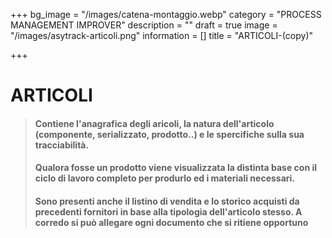 +++
bg_image = "/images/catena-montaggio.webp"
category = "PROCESS MANAGEMENT IMPROVER"
description = ""
draft = true
image = "/images/asytrack-articoli.png"
information = []
title = "ARTICOLI-(copy)"

+++
# ARTICOLI

> #### Contiene l'anagrafica degli aricoli, la natura dell'articolo (componente, serializzato, prodotto..) e le spercifiche sulla sua tracciabilità.
>
> #### Qualora fosse un prodotto viene visualizzata la distinta base con il ciclo di lavoro completo per produrlo ed i materiali necessari.
>
> #### Sono presenti anche il listino di vendita e lo storico acquisti da precedenti fornitori in base alla tipologia dell'articolo stesso. A corredo si può allegare ogni documento che si ritiene opportuno